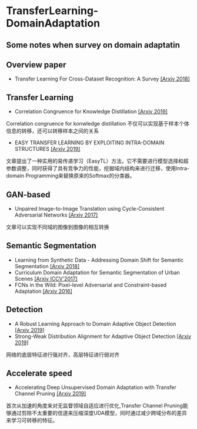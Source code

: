 # TransferLearning-DomainAdaptation
## Some notes when survey on domain adaptatin

## Overview paper
* Transfer Learning For Cross-Dataset Recognition: A Survey [[Arxiv 2018]](https://arxiv.org/abs/1802.03601v4)

## Transfer Learning
* Correlation Congruence for Knowledge Distillation [[Arxiv 2019]](https://arxiv.org/abs/1904.01802)

Correlation congruence for konwledge distillation 不仅可以实现基于样本个体信息的转移，还可以转移样本之间的关系
* EASY TRANSFER LEARNING BY EXPLOITING INTRA-DOMAIN STRUCTURES [[Arxiv 2019]](https://arxiv.org/pdf/1904.01376v2.pdf)

文章提出了一种实用的易传递学习（EasyTL）方法，它不需要进行模型选择和超参数调整，同时获得了具有竞争力的性能，挖掘域内结构来进行迁移，使用Intra-domain Programming来替换原来的Softmax的分类器。
## GAN-based
* Unpaired Image-to-Image Translation using Cycle-Consistent Adversarial Networks [[Arxiv 2017]](https://arxiv.org/abs/1703.10593)

文章可以实现不同域的图像到图像的相互转换

## Semantic Segmentation
* Learning from Synthetic Data - Addressing Domain Shift for Semantic Segmentation [[Arxiv 2018]](https://arxiv.org/abs/1711.06969)
* Curriculum Domain Adaptation for Semantic Segmentation of Urban Scenes [[Arxiv ICCV'2017]](https://arxiv.org/abs/1707.09465)
* FCNs in the Wild: Pixel-level Adversarial and Constraint-based Adaptation [[Arxiv 2016]](https://arxiv.org/abs/1612.02649)

## Detection
* A Robust Learning Approach to Domain Adaptive Object Detection [[Arxiv 2019]](https://arxiv.org/abs/1904.02361)
* Strong-Weak Distribution Alignment for Adaptive Object Detection [[Arxiv 2019]](https://arxiv.org/abs/1812.04798)

网络的底层特征进行强对齐，高层特征进行弱对齐

## Accelerate speed
* Accelerating Deep Unsupervised Domain Adaptation with Transfer Channel Pruning [[Arxiv 2019]](https://arxiv.org/abs/1904.02654)

首次从加速的角度来对无监督领域自适应进行优化,Transfer Channel Pruning能够通过剪除不太重要的信道来压缩深度UDA模型，同时通过减少跨域分布的差异来学习可转移的特征。
